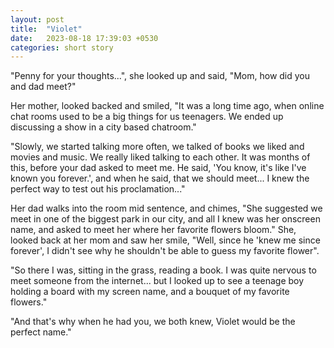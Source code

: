 ```yaml
---
layout: post
title:  "Violet"
date:   2023-08-18 17:39:03 +0530
categories: short story
---
```

"Penny for your thoughts...", she looked up and said, "Mom, how did you and dad meet?"

Her mother, looked backed and smiled, "It was a long time ago, when online chat rooms used to be a big things for us teenagers. We ended up discussing a show in a city based chatroom."

"Slowly, we started talking more often, we talked of books we liked and movies and music. We really liked talking to each other. It was months of this, before your dad asked to meet me. He said, 'You know, it's like I've known you forever.', and when he said, that we should meet... I knew the perfect way to test out his proclamation..."

Her dad walks into the room mid sentence, and chimes, "She suggested we meet in one of the biggest park in our city, and all I knew was her onscreen name, and asked to meet her where her favorite flowers bloom." She, looked back at her mom and saw her smile, "Well, since he 'knew me since forever', I didn't see why he shouldn't be able to guess my favorite flower".

"So there I was, sitting in the grass, reading a book. I was quite nervous to meet someone from the internet... but I looked up to see a teenage boy holding a board with my screen name, and a bouquet of my favorite flowers."

"And that's why when he had you, we both knew, Violet would be the perfect name."
